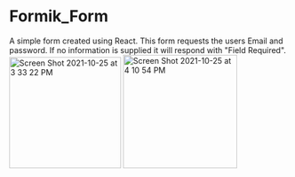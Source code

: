 # Formik_Form
A simple form created using React.  This form requests the users Email and password.  If no information is supplied it will respond with  "Field Required".
<img width="201" alt="Screen Shot 2021-10-25 at 3 33 22 PM" src="https://user-images.githubusercontent.com/87152060/138772449-0e7fc350-a857-4061-833f-26ed896520b0.png">
<img width="205" alt="Screen Shot 2021-10-25 at 4 10 54 PM" src="https://user-images.githubusercontent.com/87152060/138772461-176573ed-fa66-437f-9cef-2295bf62cd80.png">
